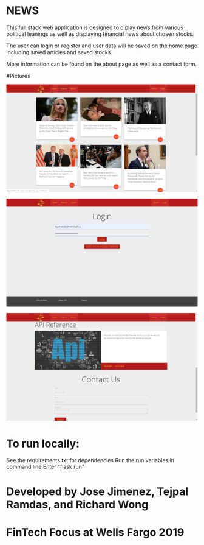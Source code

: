 # NEWS

This full stack web application is designed to diplay news from various political leanings as well as displaying financial news about chosen stocks.  

The user can login or register and user data will be saved on the home page including saved articles and saved stocks.  

More information can be found on the about page as well as a contact form.

#Pictures

![News Page](images/news.png)

![Login Page](images/login.png)

![About Page](images/about.png)

# To run locally:

See the requirements.txt for dependencies
Run the run variables in command line
Enter "flask run"

# Developed by Jose Jimenez, Tejpal Ramdas, and Richard Wong
# FinTech Focus at Wells Fargo 2019


